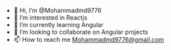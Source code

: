 - 👋 Hi, I’m @Mohammadmd9776
- 👀 I’m interested in Reactjs
- 🌱 I’m currently learning Angular
- 💞️ I’m looking to collaborate on Angular projects
- 📫 How to reach me Mohammadmd9776@gmail.com

<!---
Mohammadmd9776/Mohammadmd9776 is a ✨ special ✨ repository because its `README.md` (this file) appears on your GitHub profile.
You can click the Preview link to take a look at your changes.
--->
